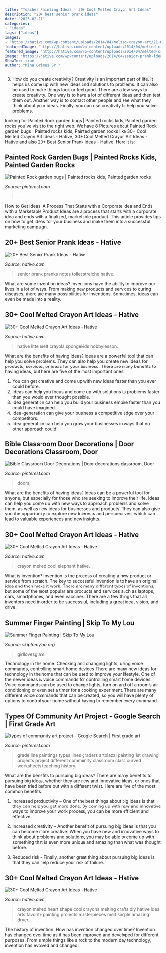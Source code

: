 ```yaml
---
title: "Teacher Painting Ideas - 30+ Cool Melted Crayon Art Ideas"
description: "20+ best senior prank ideas"
date: "2023-02-17"
categories:
- "ideas"
tags: ["ideas"]
images:
- "https://hative.com/wp-content/uploads/2014/04/melted-crayon-art/21-melted-crayon-elephant.jpg"
featuredImage: "https://hative.com/wp-content/uploads/2014/04/melted-crayon-art/21-melted-crayon-elephant.jpg"
featured_image: "http://hative.com/wp-content/uploads/2014/04/melted-crayon-art/9-litte-mermaid.jpg"
image: "https://hative.com/wp-content/uploads/2014/04/senior-prank-ideas/17-post-it-notes-toilet.jpg"
ShowToc: true
author: "Mina Grimes Sr."
---
```



3. How do you create creativity?
Creativity is an important part of life. It helps us come up with new ideas and solutions to problems. It can also be used to make things look or feel good. There are a few ways to create creativity. One way is to have a lot of different ideas and then test them out. Another way is to contact other people and see what they think about your ideas. Finally, you can use creativity to help you solve problems.

	

		
looking for Painted Rock garden bugs | Painted rocks kids, Painted garden rocks you've visit to the right web. We have 8 Pictures about Painted Rock garden bugs | Painted rocks kids, Painted garden rocks like 30+ Cool Melted Crayon Art Ideas - Hative, 30+ Cool Melted Crayon Art Ideas - Hative and also 20+ Best Senior Prank Ideas - Hative. Here it is:
		
    
## Painted Rock Garden Bugs | Painted Rocks Kids, Painted Garden Rocks

<img loading=lazy src="https://i.pinimg.com/originals/5c/a8/5c/5ca85c6c16cc10d4903b2726c04cd4f5.jpg" onerror="this.onerror=null;this.src='https://tse1.mm.bing.net/th?id=OIP.3K7C7LI_Mevz_wDDBBVgpgHaJ3&amp;pid=15.1';" alt="Painted Rock garden bugs | Painted rocks kids, Painted garden rocks">

_Source: pinterest.com_

>. 

	

How to Get Ideas: A Process That Starts with a Corporate Idea and Ends with a Marketable Product
Ideas are a process that starts with a corporate idea and ends with a finalized, marketable product. This article provides tips on how to get ideas for your business and make them into a successful marketing campaign.

    
## 20+ Best Senior Prank Ideas - Hative

<img loading=lazy src="https://hative.com/wp-content/uploads/2014/04/senior-prank-ideas/17-post-it-notes-toilet.jpg" onerror="this.onerror=null;this.src='https://tse1.mm.bing.net/th?id=OIP.eNkLgEELRNyL2M98i9enygHaFj&amp;pid=15.1';" alt="20+ Best Senior Prank Ideas - Hative">

_Source: hative.com_

>senior prank pranks notes toilet streiche hative. 

	

What are some invention ideas?
Inventions have the ability to improve our lives in a lot of ways. From making new products and services to curing diseases, there are many possibilities for inventions. Sometimes, ideas can even be made into a reality.

    
## 30+ Cool Melted Crayon Art Ideas - Hative

<img loading=lazy src="http://hative.com/wp-content/uploads/2014/04/melted-crayon-art/9-litte-mermaid.jpg" onerror="this.onerror=null;this.src='https://tse2.mm.bing.net/th?id=OIP.1GLkSz3y7XvFCZBdqyUPrgHaHU&amp;pid=15.1';" alt="30+ Cool Melted Crayon Art Ideas - Hative">

_Source: hative.com_

>hative litte melt crayola spongekids hobbylesson. 

	

What are the benefits of having ideas?
Ideas are a powerful tool that can help you solve problems. They can also help you create new ideas for products, services, or ideas for your business. There are many benefits to having ideas, but here are five of the most important ones: 
1. You can get creative and come up with new ideas faster than you ever could before. 
2. Ideas can help you focus and come up with solutions to problems faster than you would ever thought possible. 
3. Idea generation can help you build your business empire faster than you could have imagined. 
4. Idea-generation can give your business a competitive edge over your competitors.
5. Idea generation can help you grow your businesses in ways that no other approach could!

    
## Bible Classroom Door Decorations | Door Decorations Classroom, Door

<img loading=lazy src="http://i.pinimg.com/1200x/ae/8d/13/ae8d133e10e892bd153a31d536822b48.jpg" onerror="this.onerror=null;this.src='https://tse4.mm.bing.net/th?id=OIP.nKS6X94NQh5ltUabwneYFwHaM7&amp;pid=15.1';" alt="Bible Classroom Door Decorations | Door decorations classroom, Door">

_Source: pinterest.com_

>doors. 

	

What are the benefits of having ideas?
Ideas can be a powerful tool for anyone, but especially for those who are seeking to improve their life. Ideas can help you come up with new ways to approach problems and solve them, as well as new ideas for businesses and products. They can also give you the opportunity to explore new interests and perspectives, which can lead to valuable experiences and new insights.

    
## 30+ Cool Melted Crayon Art Ideas - Hative

<img loading=lazy src="https://hative.com/wp-content/uploads/2014/04/melted-crayon-art/21-melted-crayon-elephant.jpg" onerror="this.onerror=null;this.src='https://tse2.mm.bing.net/th?id=OIP.rmCI2l8XCxUpGLYhAp3JCAHaJ4&amp;pid=15.1';" alt="30+ Cool Melted Crayon Art Ideas - Hative">

_Source: hative.com_

>crayon melted cool elephant hative. 

	

What is invention?
Invention is the process of creating a new product or service from scratch. The key to successful invention is to have an original idea and then make it work. There are many different types of inventions, but some of the most popular are products and services such as laptops, cars, smartphones, and even vaccines. 
There are a few things that all inventors need in order to be successful, including a great idea, vision, and drive.

    
## Summer Finger Painting | Skip To My Lou

<img loading=lazy src="https://www.skiptomylou.org/wp-content/uploads/2015/06/Color-Hunt-Preschool-Activity-with-Free-Printable-e1435187195318.jpg" onerror="this.onerror=null;this.src='https://tse1.mm.bing.net/th?id=OIP.__QW1o3TiR6vlKaC6skvUwHaKd&amp;pid=15.1';" alt="Summer Finger Painting | Skip To My Lou">

_Source: skiptomylou.org_

>girllovesglam. 

	

Technology in the home: Checking and changing lights, using voice commands, controlling smart home devices
There are many new ideas for technology in the home that can be used to improve your lifestyle. One of the newer ideas is voice commands for controlling smart home devices. Voice commands can be used to change lights, turn on and off a room’s air conditioning or even set a timer for a cooking experiment. There are many different voice commands that can be created, so you will have plenty of options to control your home without having to remember every command.

    
## Types Of Community Art Project - Google Search | First Grade Art

<img loading=lazy src="https://i.pinimg.com/736x/12/5d/7f/125d7f70020b20b67f91c901c80115a7--community-art-types-of.jpg" onerror="this.onerror=null;this.src='https://tse2.mm.bing.net/th?id=OIP.x2AjkLB5x6L4XZPf4lRGWAHaJ3&amp;pid=15.1';" alt="types of community art project - Google Search | First grade art">

_Source: pinterest.com_

>grade line paintings types lines graders artolazzi painting 1st drawing projects project different community classroom class curved worksheets teaching history. 

	

What are the benefits to pursuing big ideas?
There are many benefits to pursuing big ideas, whether they are new and innovative ideas, or ones that have been tried before but with a different twist. Here are five of the most common benefits:
1. Increased productivity – One of the best things about big ideas is that they can help you get more done. By coming up with new and innovative ways to improve your work process, you can be more efficient and effective.

2. Increased creativity – Another benefit of pursuing big ideas is that you can become more creative. When you have new and innovative ways to think about problems and solutions, you may be able to come up with something that is even more unique and amazing than what was thought before.

3. Reduced risk – Finally, another great thing about pursuing big ideas is that they can help reduce your risk of failure.

    
## 30+ Cool Melted Crayon Art Ideas - Hative

<img loading=lazy src="https://hative.com/wp-content/uploads/2014/04/melted-crayon-art/30-heart-shape-art-idea.jpg" onerror="this.onerror=null;this.src='https://tse4.mm.bing.net/th?id=OIP.0x2dwOlJP1gFY4jNTMpFlgHaJ6&amp;pid=15.1';" alt="30+ Cool Melted Crayon Art Ideas - Hative">

_Source: hative.com_

>crayon melted heart shape cool crayons melting crafts diy hative idea arts favorite painting projects masterpieces melt simple amazing dryer. 

	

The history of invention: How has invention changed over time?
Invention has changed over time as it has been improved and developed for different purposes. From simple things like a rock to the modern day technology, invention has evolved and changed.

